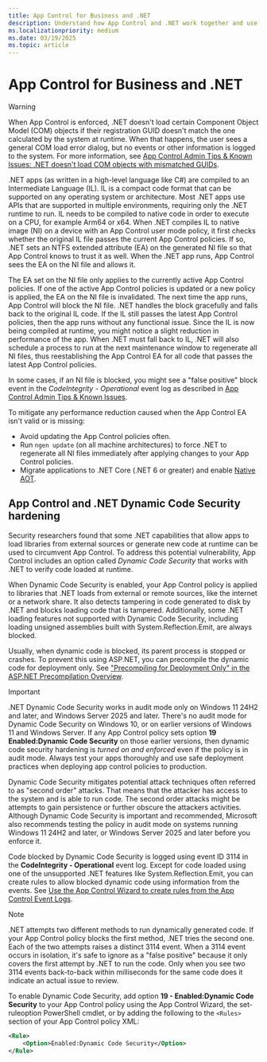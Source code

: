 ```yaml
---
title: App Control for Business and .NET
description: Understand how App Control and .NET work together and use Dynamic Code Security to verify code loaded by .NET at runtime.
ms.localizationpriority: medium
ms.date: 03/19/2025
ms.topic: article
---
```


# App Control for Business and .NET

> [!WARNING]
> When App Control is enforced, .NET doesn't load certain Component Object Model (COM) objects if their registration GUID doesn't match the one calculated by the system at runtime. When that happens, the user sees a general COM load error dialog, but no events or other information is logged to the system. For more information, see [App Control Admin Tips & Known Issues: .NET doesn't load COM objects with mismatched GUIDs](../operations/known-issues.md#net-doesnt-load-component-object-model-com-objects-with-mismatched-guids).

.NET apps (as written in a high-level language like C#) are compiled to an Intermediate Language (IL). IL is a compact code format that can be supported on any operating system or architecture. Most .NET apps use APIs that are supported in multiple environments, requiring only the .NET runtime to run. IL needs to be compiled to native code in order to execute on a CPU, for example Arm64 or x64. When .NET compiles IL to native image (NI) on a device with an App Control user mode policy, it first checks whether the original IL file passes the current App Control policies. If so, .NET sets an NTFS extended attribute (EA) on the generated NI file so that App Control knows to trust it as well. When the .NET app runs, App Control sees the EA on the NI file and allows it.

The EA set on the NI file only applies to the currently active App Control policies. If one of the active App Control policies is updated or a new policy is applied, the EA on the NI file is invalidated. The next time the app runs, App Control will block the NI file. .NET handles the block gracefully and falls back to the original IL code. If the IL still passes the latest App Control policies, then the app runs without any functional issue. Since the IL is now being compiled at runtime, you might notice a slight reduction in performance of the app. When .NET must fall back to IL, .NET will also schedule a process to run at the next maintenance window to regenerate all NI files, thus reestablishing the App Control EA for all code that passes the latest App Control policies.

In some cases, if an NI file is blocked, you might see a "false positive" block event in the *CodeIntegrity - Operational* event log as described in [App Control Admin Tips & Known Issues](../operations/known-issues.md#net-native-images-might-generate-false-positive-block-events).

To mitigate any performance reduction caused when the App Control EA isn't valid or is missing:

- Avoid updating the App Control policies often.
- Run `ngen update` (on all machine architectures) to force .NET to regenerate all NI files immediately after applying changes to your App Control policies.
- Migrate applications to .NET Core (.NET 6 or greater) and enable [Native AOT](/dotnet/core/deploying/native-aot).

## App Control and .NET Dynamic Code Security hardening

Security researchers found that some .NET capabilities that allow apps to load libraries from external sources or generate new code at runtime can be used to circumvent App Control. To address this potential vulnerability, App Control includes an option called *Dynamic Code Security* that works with .NET to verify code loaded at runtime.

When Dynamic Code Security is enabled, your App Control policy is applied to libraries that .NET loads from external or remote sources, like the internet or a network share. It also detects tampering in code generated to disk by .NET and blocks loading code that is tampered. Additionally, some .NET loading features not supported with Dynamic Code Security, including loading unsigned assemblies built with System.Reflection.Emit, are always blocked.

Usually, when dynamic code is blocked, its parent process is stopped or crashes. To prevent this using ASP.NET, you can precompile the dynamic code for deployment only. See ["Precompiling for Deployment Only" in the ASP.NET Precompilation Overview](/previous-versions/aspnet/bb398860(v=vs.100)#precompiling-for-deployment-only).

> [!IMPORTANT]
> .NET Dynamic Code Security works in audit mode only on Windows 11 24H2 and later, and Windows Server 2025 and later. There's no audit mode for Dynamic Code Security on Windows 10, or on earlier versions of Windows 11 and Windows Server. If any App Control policy sets option **19 Enabled:Dynamic Code Security** on those earlier versions, then dynamic code security hardening is *turned on and enforced* even if the policy is in audit mode. Always test your apps thoroughly and  use safe deployment practices when deploying app control policies to production.

Dynamic Code Security mitigates potential attack techniques often referred to as "second order" attacks. That means that the attacker has access to the system and is able to run code. The second order attacks might be attempts to gain persistence or further obscure the attackers activities. Although Dynamic Code Security is important and recommended, Microsoft also recommends testing the policy in audit mode on systems running Windows 11 24H2 and later, or Windows Server 2025 and later before you enforce it.

Code blocked by Dynamic Code Security is logged using event ID 3114 in the **CodeIntegrity - Operational** event log. Except for code loaded using one of the unsupported .NET features like System.Reflection.Emit, you can create rules to allow blocked dynamic code using information from the events. See [Use the App Control Wizard to create rules from the App Control Event Logs](./appcontrol-wizard-parsing-event-logs.md).

> [!NOTE]
> .NET attempts two different methods to run dynamically generated code. If your App Control policy blocks the first method, .NET tries the second one. Each of the two attempts raises a distinct 3114 event. When a 3114 event occurs in isolation, it's safe to ignore as a "false positive" because it only covers the first attempt by .NET to run the code. Only when you see two 3114 events back-to-back within milliseconds for the same code does it indicate an actual issue to review.

To enable Dynamic Code Security, add option **19 - Enabled:Dynamic Code Security** to your App Control policy using the App Control Wizard, the set-ruleoption PowerShell cmdlet, or by adding the following to the `<Rules>` section of your App Control policy XML:

```xml
<Rule>
    <Option>Enabled:Dynamic Code Security</Option>
</Rule>
```
